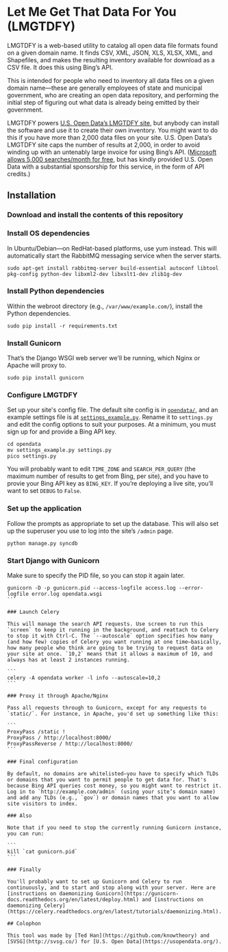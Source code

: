 # Let Me Get That Data For You (LMGTDFY)

LMGTDFY is a web-based utility to catalog all open data file formats found on a given domain name. It finds CSV, XML, JSON, XLS, XLSX, XML, and Shapefiles, and makes the resulting inventory available for download as a CSV file. It does this using Bing’s API.

This is intended for people who need to inventory all data files on a given domain name—these are generally employees of state and municipal government, who are creating an open data repository, and performing the initial step of figuring out what data is already being emitted by their government.

LMGTDFY powers [U.S. Open Data’s LMGTDFY site](http://lmgtdfy.usopendata.org/), but anybody can install the software and use it to create their own inventory. You might want to do this if you have more than 2,000 data files on your site. U.S. Open Data’s LMGTDFY site caps the number of results at 2,000, in order to avoid winding up with an untenably large invoice for using Bing’s API. ([Microsoft allows 5,000 searches/month for free](https://datamarket.azure.com/dataset/bing/search), but has kindly provided U.S. Open Data with a substantial sponsorship for this service, in the form of API credits.)

## Installation

### Download and install the contents of this repository

### Install OS dependencies

In Ubuntu/Debian—on RedHat-based platforms, use yum instead. This will automatically start the RabbitMQ messaging service when the server starts.

```
sudo apt-get install rabbitmq-server build-essential autoconf libtool pkg-config python-dev libxml2-dev libxslt1-dev zlib1g-dev
```

### Install Python dependencies

Within the webroot directory (e.g., `/var/www/example.com/`), install the Python dependencies.

```
sudo pip install -r requirements.txt
```

### Install Gunicorn

That’s the Django WSGI web server we'll be running, which Nginx or Apache will proxy to.

```
sudo pip install gunicorn
```

### Configure LMGTDFY

Set up your site's config file. The default site config is in [`opendata/`](https://github.com/opendata/lmgtdfy/tree/master/opendata), and an example settings file is at [`settings_example.py`](https://github.com/opendata/lmgtdfy/blob/master/opendata/settings_example.py). Rename it to `settings.py` and edit the config options to suit your purposes. At a minimum, you must sign up for and provide a Bing API key.

```
cd opendata
mv settings_example.py settings.py
pico settings.py
```

You will probably want to edit `TIME_ZONE` and `SEARCH_PER_QUERY` (the maximum number of results to get from Bing, per site), and you have to provie your Bing API key as `BING_KEY`. If you’re deploying a live site, you’ll want to set `DEBUG` to `False`.

### Set up the application

Follow the prompts as appropriate to set up the database. This will also set up the superuser you use to log into the site’s `/admin` page.

```
python manage.py syncdb
```

### Start Django with Gunicorn

Make sure to specify the PID file, so you can stop it again later.

````
gunicorn -D -p gunicorn.pid --access-logfile access.log --error-logfile error.log opendata.wsgi
```

### Launch Celery

This will manage the search API requests. Use screen to run this `screen` to keep it running in the background, and reattach to Celery to stop it with Ctrl-C. The `--autoscale` option specifies how many (and how few) copies of Celery you want running at one time—basically, how many people who think are going to be trying to request data on your site at once. `10,2` means that it allows a maximum of 10, and always has at least 2 instances running.

```
celery -A opendata worker -l info --autoscale=10,2
```

### Proxy it through Apache/Nginx

Pass all requests through to Gunicorn, except for any requests to `static/`. For instance, in Apache, you'd set up something like this:

```
ProxyPass /static !
ProxyPass / http://localhost:8000/
ProxyPassReverse / http://localhost:8000/
```

### Final configuration

By default, no domains are whitelisted—you have to specify which TLDs or domains that you want to permit people to get data for. That's because Bing API queries cost money, so you might want to restrict it. Log in to `http://example.com/admin` (using your site’s domain name) and add any TLDs (e.g., `gov`) or domain names that you want to allow site visitors to index.

### Also

Note that if you need to stop the currently running Gunicorn instance, you can run:

```
kill `cat gunicorn.pid`
```

### Finally

You'll probably want to set up Gunicorn and Celery to run continuously, and to start and stop along with your server. Here are [instructions on daemonizing Gunicorn](https://gunicorn-docs.readthedocs.org/en/latest/deploy.html) and [instructions on daemonizing Celery](https://celery.readthedocs.org/en/latest/tutorials/daemonizing.html).

## Colophon

This tool was made by [Ted Han](https://github.com/knowtheory) and [SVSG](http://svsg.co/) for [U.S. Open Data](https://usopendata.org/).
